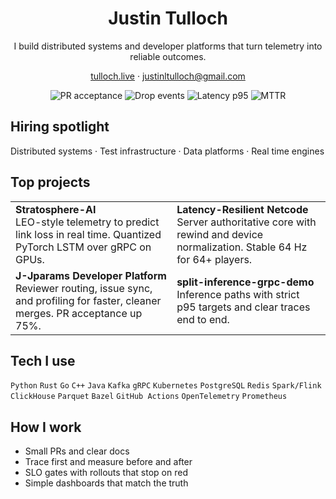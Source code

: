 
<h1 align="center">Justin Tulloch</h1>
<p align="center">I build distributed systems and developer platforms that turn telemetry into reliable outcomes.</p>

<p align="center">
  <a href="https://tulloch.live">tulloch.live</a> ·
  <a href="mailto:justinltulloch@gmail.com">justinltulloch@gmail.com</a>
</p>

<p align="center">
  <img alt="PR acceptance" src="https://img.shields.io/badge/PR%20acceptance-75%25-brightgreen">
  <img alt="Drop events"   src="https://img.shields.io/badge/Drops-22%25%20down-blue">
  <img alt="Latency p95"   src="https://img.shields.io/badge/p95-%3C40ms%20@%20500qps-orange">
  <img alt="MTTR"          src="https://img.shields.io/badge/MTTR-%3C5%20min-informational">
</p>

## Hiring spotlight
Distributed systems · Test infrastructure · Data platforms · Real time engines

## Top projects
<table>
  <tr>
    <td>
      <b>Stratosphere-AI</b><br/>
      LEO-style telemetry to predict link loss in real time.
      Quantized PyTorch LSTM over gRPC on GPUs.
    </td>
    <td>
      <b>Latency-Resilient Netcode</b><br/>
      Server authoritative core with rewind and device normalization.
      Stable 64 Hz for 64+ players.
    </td>
  </tr>
  <tr>
    <td>
      <b>J-Jparams Developer Platform</b><br/>
      Reviewer routing, issue sync, and profiling for faster, cleaner merges.
      PR acceptance up 75%.
    </td>
    <td>
      <b>split-inference-grpc-demo</b><br/>
      Inference paths with strict p95 targets and clear traces end to end.
    </td>
  </tr>
</table>

## Tech I use
<p>
  <code>Python</code>
  <code>Rust</code>
  <code>Go</code>
  <code>C++</code>
  <code>Java</code>
  <code>Kafka</code>
  <code>gRPC</code>
  <code>Kubernetes</code>
  <code>PostgreSQL</code>
  <code>Redis</code>
  <code>Spark/Flink</code>
  <code>ClickHouse</code>
  <code>Parquet</code>
  <code>Bazel</code>
  <code>GitHub Actions</code>
  <code>OpenTelemetry</code>
  <code>Prometheus</code>
</p>

## How I work
<ul>
  <li>Small PRs and clear docs</li>
  <li>Trace first and measure before and after</li>
  <li>SLO gates with rollouts that stop on red</li>
  <li>Simple dashboards that match the truth</li>
</ul>


<!--
**justintulloch/JustinTulloch** is a ✨ _special_ ✨ repository because its `README.md` (this file) appears on your GitHub profile.

Here are some ideas to get you started:

- 🔭 I’m currently working on ...
- 🌱 I’m currently learning ...
- 👯 I’m looking to collaborate on ...
- 🤔 I’m looking for help with ...
- 💬 Ask me about ...
- 📫 How to reach me: ...
- 😄 Pronouns: ...
- ⚡ Fun fact: ...
-->
